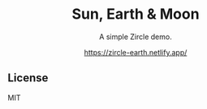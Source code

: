 <h1 align="center">Sun, Earth & Moon</h1>

<p align="center">A simple Zircle demo.</p>

<p align="center"><a href="https://zircle-earth.netlify.app/" target="_blank">https://zircle-earth.netlify.app/</a></p>

## License

MIT
